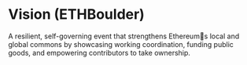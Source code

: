 # Vision (ETHBoulder)

A resilient, self-governing event that strengthens Ethereums local and global commons by showcasing working coordination, funding public goods, and empowering contributors to take ownership.
